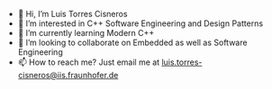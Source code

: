 - 👋 Hi, I’m Luis Torres Cisneros
- 👀 I’m interested in C++ Software Engineering and Design Patterns
- 🌱 I’m currently learning Modern C++
- 💞️ I’m looking to collaborate on Embedded as well as Software Engineering
- 📫 How to reach me? Just email me at luis.torres-cisneros@iis.fraunhofer.de

<!---
luistorrescisneros/luistorrescisneros is a ✨ special ✨ repository because its `README.md` (this file) appears on your GitHub profile.
You can click the Preview link to take a look at your changes.
--->
